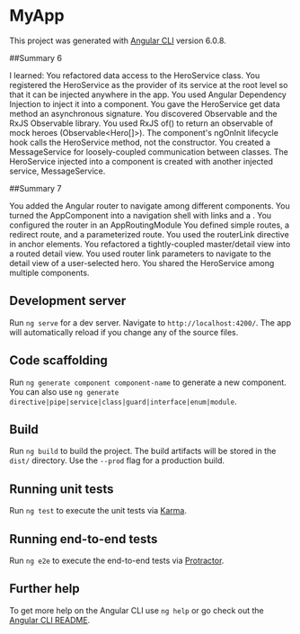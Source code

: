 # MyApp

This project was generated with [Angular CLI](https://github.com/angular/angular-cli) version 6.0.8.

##Summary 6

I learned:
You refactored data access to the HeroService class.
You registered the HeroService as the provider of its service at the root level so that it can be injected anywhere in the app.
You used Angular Dependency Injection to inject it into a component.
You gave the HeroService get data method an asynchronous signature.
You discovered Observable and the RxJS Observable library.
You used RxJS of() to return an observable of mock heroes (Observable<Hero[]>).
The component's ngOnInit lifecycle hook calls the HeroService method, not the constructor.
You created a MessageService for loosely-coupled communication between classes.
The HeroService injected into a component is created with another injected service, MessageService.

##Summary 7

You added the Angular router to navigate among different components.
You turned the AppComponent into a navigation shell with <a> links and a <router-outlet>.
You configured the router in an AppRoutingModule
You defined simple routes, a redirect route, and a parameterized route.
You used the routerLink directive in anchor elements.
You refactored a tightly-coupled master/detail view into a routed detail view.
You used router link parameters to navigate to the detail view of a user-selected hero.
You shared the HeroService among multiple components.


## Development server

Run `ng serve` for a dev server. Navigate to `http://localhost:4200/`. The app will automatically reload if you change any of the source files.

## Code scaffolding

Run `ng generate component component-name` to generate a new component. You can also use `ng generate directive|pipe|service|class|guard|interface|enum|module`.

## Build

Run `ng build` to build the project. The build artifacts will be stored in the `dist/` directory. Use the `--prod` flag for a production build.

## Running unit tests

Run `ng test` to execute the unit tests via [Karma](https://karma-runner.github.io).

## Running end-to-end tests

Run `ng e2e` to execute the end-to-end tests via [Protractor](http://www.protractortest.org/).

## Further help

To get more help on the Angular CLI use `ng help` or go check out the [Angular CLI README](https://github.com/angular/angular-cli/blob/master/README.md).
